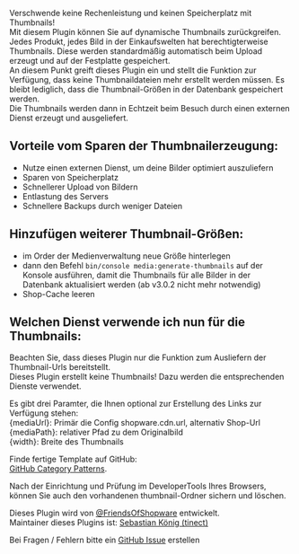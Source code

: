 Verschwende keine Rechenleistung und keinen Speicherplatz mit Thumbnails!  
Mit diesem Plugin können Sie auf dynamische Thumbnails zurückgreifen.  
Jedes Produkt, jedes Bild in der Einkaufswelten hat berechtigterweise Thumbnails. Diese werden standardmäßig
automatisch beim Upload erzeugt und auf der Festplatte gespeichert.  
An diesem Punkt greift dieses Plugin ein und stellt die Funktion zur Verfügung, dass keine Thumbnaildateien mehr erstellt
werden müssen. Es bleibt lediglich, dass die Thumbnail-Größen in der Datenbank gespeichert werden.  
Die Thumbnails werden dann in Echtzeit beim Besuch durch einen externen Dienst erzeugt und ausgeliefert.

## Vorteile vom Sparen der Thumbnailerzeugung:
- Nutze einen externen Dienst, um deine Bilder optimiert auszuliefern
- Sparen von Speicherplatz
- Schnellerer Upload von Bildern
- Entlastung des Servers
- Schnellere Backups durch weniger Dateien

## Hinzufügen weiterer Thumbnail-Größen:
- im Order der Medienverwaltung neue Größe hinterlegen
- dann den Befehl `bin/console media:generate-thumbnails` auf der Konsole ausführen, damit die Thumbnails für alle Bilder in der Datenbank aktualisiert werden (ab v3.0.2 nicht mehr notwendig)
- Shop-Cache leeren

## Welchen Dienst verwende ich nun für die Thumbnails:
Beachten Sie, dass dieses Plugin nur die Funktion zum Ausliefern der Thumbnail-Urls bereitstellt.  
Dieses Plugin erstellt keine Thumbnails! Dazu werden die entsprechenden Dienste verwendet.

Es gibt drei Paramter, die Ihnen optional zur Erstellung des Links zur Verfügung stehen:  
{mediaUrl}: Primär die Config shopware.cdn.url, alternativ Shop-Url  
{mediaPath}: relativer Pfad zu dem Originalbild  
{width}: Breite des Thumbnails  

Finde fertige Template auf GitHub:  
[GitHub Category Patterns](https://github.com/FriendsOfShopware/FroshPlatformThumbnailProcessor/discussions/categories/patterns).

Nach der Einrichtung und Prüfung im DeveloperTools Ihres Browsers, können Sie auch den vorhandenen thumbnail-Ordner sichern und löschen.  

Dieses Plugin wird von [@FriendsOfShopware](https://store.shopware.com/friends-of-shopware.html) entwickelt.  
Maintainer dieses Plugins ist: [Sebastian König (tinect)](https://github.com/tinect)

Bei Fragen / Fehlern bitte ein [GitHub Issue](https://github.com/FriendsOfShopware/FroshPlatformThumbnailProcessor/issues/new) erstellen
